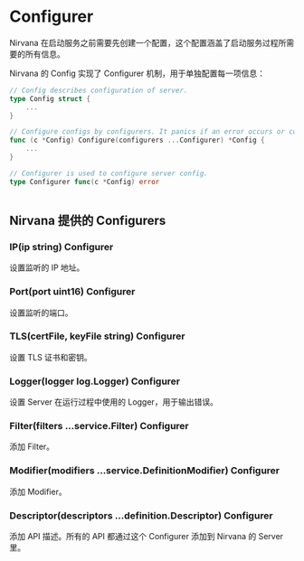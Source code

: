 # Configurer

Nirvana 在启动服务之前需要先创建一个配置，这个配置涵盖了启动服务过程所需要的所有信息。

Nirvana 的 Config 实现了 Configurer 机制，用于单独配置每一项信息：

```go
// Config describes configuration of server.
type Config struct {
    ...
}

// Configure configs by configurers. It panics if an error occurs or config is locked.
func (c *Config) Configure(configurers ...Configurer) *Config {
    ...
}

// Configurer is used to configure server config.
type Configurer func(c *Config) error
 
```

## Nirvana 提供的 Configurers

### IP(ip string) Configurer

设置监听的 IP 地址。

### Port(port uint16) Configurer

设置监听的端口。

### TLS(certFile, keyFile string) Configurer

设置 TLS 证书和密钥。

### Logger(logger log.Logger) Configurer

设置 Server 在运行过程中使用的 Logger，用于输出错误。

### Filter(filters ...service.Filter) Configurer

添加 Filter。

### Modifier(modifiers ...service.DefinitionModifier) Configurer

添加 Modifier。

### Descriptor(descriptors ...definition.Descriptor) Configurer

添加 API 描述。所有的 API 都通过这个 Configurer 添加到 Nirvana 的 Server 里。

